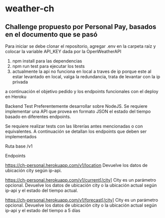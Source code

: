 # weather-ch

## Challenge propuesto por Personal Pay, basados en el documento que se pasó

Para iniciar se debe clonar el repositorio, agregar .env en la carpeta raíz y colocar la variable API_KEY dada por la OpenWeatherAPI

1. npm install para las dependencias
2. npm run test para ejecutar los tests
3. actualmente la api no funciona en local a traves de ip porque este al estar levantado en local, valga la redundancia, trata de levantar con la ip
privada

a continuación el objetivo pedido y los endpoints funcionales con el deploy en Heroku

Backend Test
Preferentemente desarrollar sobre NodeJS.
Se requiere implementar una API que provea en formato JSON el estado del tiempo basado en
diferentes endpoints.

Se requiere realizar tests con las librerías antes mencionadas o con equivalentes.
A continuación se detallan los endpoints que deben ser implementados

Ruta base
/v1

Endpoints

https://ch-personal.herokuapp.com/v1/location
Devuelve los datos de ubicación city según ip-api.

https://ch-personal.herokuapp.com/v1/current[/city]
City es un parámetro opcional. Devuelve los datos de ubicación city o la ubicación actual según
ip-api y el estado del tiempo actual.

https://ch-personal.herokuapp.com/v1/forecast[/city]
City es un parámetro opcional. Devuelve los datos de ubicación city o la ubicación actual según
ip-api y el estado del tiempo a 5 días 
